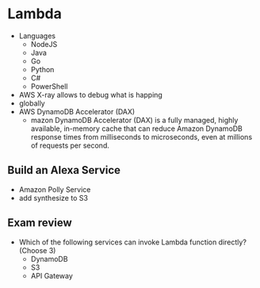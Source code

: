 # Lambda

- Languages
  - NodeJS
  - Java
  - Go
  - Python
  - C#
  - PowerShell
- AWS X-ray allows to debug what is happing
- globally
- AWS DynamoDB Accelerator (DAX)
  - mazon DynamoDB Accelerator (DAX) is a fully managed, highly available, in-memory cache that can reduce Amazon DynamoDB response times from milliseconds to microseconds, even at millions of requests per second.

## Build an Alexa Service

- Amazon Polly Service
- add synthesize to S3

## Exam review

- Which of the following services can invoke Lambda function directly? (Choose 3)
  - DynamoDB
  - S3
  - API Gateway
